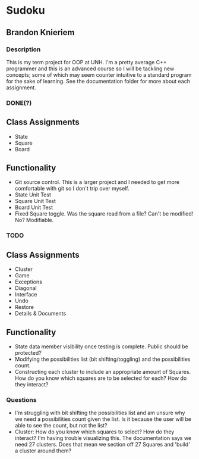 # Sudoku
## Brandon Knieriem

### Description
This is my term project for OOP at UNH. I'm a pretty average C++ programmer and this is an advanced course so I will be tackling
new concepts; some of which may seem counter intuitive to a standard program for the sake of learning. See the documentation folder for more about each assignment.

### DONE(?)
## Class Assignments
- State
- Square
- Board

## Functionality
- Git source control. This is a larger project and I needed to get more comfortable with git so I don't trip over myself.
- State Unit Test
- Square Unit Test
- Board Unit Test
- Fixed Square toggle. Was the square read from a file? Can't be modified! No? Modifiable.

### TODO

## Class Assignments
- Cluster
- Game
- Exceptions
- Diagonal
- Interface
- Undo
- Restore
- Details & Documents

## Functionality
- State data member visibility once testing is complete. Public should be protected?
- Modifying the possibilities list (bit shifting/toggling) and the possibilities count.
- Constructing each cluster to include an appropriate amount of Squares. How do you know which squares are to be selected for each? How do they interact?

### Questions

- I'm struggling with bit shifting the possibilities list and am unsure why we need a possibilities count given the list. Is it because the user will be able to see the count, but not the list?
- Cluster: How do you know which squares to select? How do they interact? I'm having trouble visualizing this. The documentation says we need 27 clusters. Does that mean we section off 27 Squares and 'build' a cluster around them?